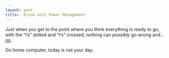 ```yaml
---
layout: post
title:  Drunk with Power Management
---
```


Just when you get to the point where you think everything is ready to go, with the &#8220;i&#8217;s&#8221; dotted and &#8220;t&#8217;s&#8221; crossed, nothing can _possibly_ go wrong and&#8230;[no][].

Go home computer, today is not your day.

[no]: https://www.instagram.com/p/Bhoxl5iBgQP/?taken-by=chrisfinazzo
